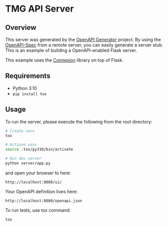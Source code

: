 # TMG API Server

## Overview
This server was generated by the [OpenAPI Generator](https://openapi-generator.tech) project. By using the
[OpenAPI-Spec](https://openapis.org) from a remote server, you can easily generate a server stub.  This
is an example of building a OpenAPI-enabled Flask server.

This example uses the [Connexion](https://github.com/zalando/connexion) library on top of Flask.

## Requirements
- Python 3.10
- `pip install tox`

## Usage
To run the server, please execute the following from the root directory:

```bash
# Create venv
tox

# Actiave venv
source .tox/py310/bin/activate

# Run dev server
python server/app.py
```

and open your browser to here:

```
http://localhost:8080/ui/
```

Your OpenAPI definition lives here:

```
http://localhost:8080/openapi.json
```

To run tests, use tox command: 
```bash
tox
```